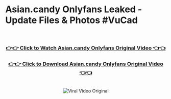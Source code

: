 # Asian.candy Onlyfans Leaked - Update Files & Photos #VuCad


<br>
<div align="center">
<h3><a href="https://links2leaks.com/asian.candy" rel="nofollow">👉👉 Click to Watch Asian.candy Onlyfans Original Video 👈👈</a></h3>
<h3><a href="https://links2leaks.com/asian.candy" rel="nofollow">👉👉 Click to Download Asian.candy Onlyfans Original Video 👈👈</a></h3>
<br>
<a href="https://links2leaks.com/asian.candy" rel="nofollow"><img src="https://i.ibb.co/Gkj2r4b/banner.png" alt="Viral Video Original" style="max-width: 100%; display: inline-block;" data-target="animated-image.originalImage"></a>
</div>